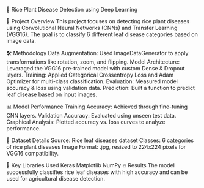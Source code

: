 🌿 Rice Plant Disease Detection using Deep Learning

📌 Project Overview
This project focuses on detecting rice plant diseases using Convolutional Neural Networks (CNNs) and Transfer Learning (VGG16). The goal is to classify 6 different leaf disease categories based on image data.

🛠️ Methodology
Data Augmentation: Used ImageDataGenerator to apply transformations like rotation, zoom, and flipping.
Model Architecture: Leveraged the VGG16 pre-trained model with custom Dense & Dropout layers.
Training: Applied Categorical Crossentropy Loss and Adam Optimizer for multi-class classification.
Evaluation: Measured model accuracy & loss using validation data.
Prediction: Built a function to predict leaf disease based on input images.

📊 Model Performance
Training Accuracy: Achieved through fine-tuning CNN layers.
Validation Accuracy: Evaluated using unseen test data.
Graphical Analysis: Plotted accuracy vs. loss curves to analyze performance.

📂 Dataset Details
Source: Rice leaf diseases dataset
Classes: 6 categories of rice plant diseases
Image Format: .jpg, resized to 224x224 pixels for VGG16 compatibility.

📌 Key Libraries Used
Keras
Matplotlib
NumPy
🔥 Results
The model successfully classifies rice leaf diseases with high accuracy and can be used for agricultural disease detection.
